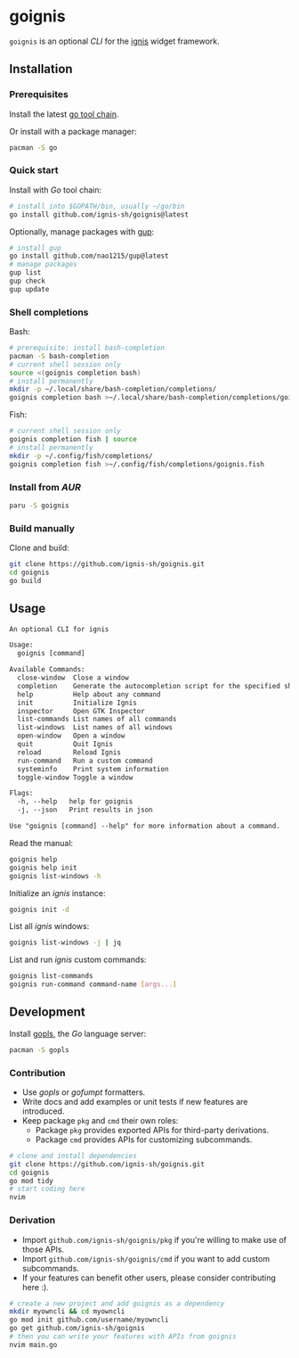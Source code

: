 # goignis

`goignis` is an optional _CLI_ for the [ignis](https://github.com/ignis-sh/ignis) widget framework.

## Installation

### Prerequisites

Install the latest [go tool chain](https://go.dev/dl/).

Or install with a package manager:

```sh
pacman -S go
```

### Quick start

Install with _Go_ tool chain:

```sh
# install into $GOPATH/bin, usually ~/go/bin
go install github.com/ignis-sh/goignis@latest
```

Optionally, manage packages with [gup](https://github.com/nao1215/gup):

```sh
# install gup
go install github.com/nao1215/gup@latest
# manage packages
gup list
gup check
gup update
```

### Shell completions

Bash:

```sh
# prerequisite: install bash-completion
pacman -S bash-completion
# current shell session only
source <(goignis completion bash)
# install permanently
mkdir -p ~/.local/share/bash-completion/completions/
goignis completion bash >~/.local/share/bash-completion/completions/goignis.bash
```

Fish:

```sh
# current shell session only
goignis completion fish | source
# install permanently
mkdir -p ~/.config/fish/completions/
goignis completion fish >~/.config/fish/completions/goignis.fish
```

### Install from _AUR_

```sh
paru -S goignis
```

### Build manually

Clone and build:

```sh
git clone https://github.com/ignis-sh/goignis.git
cd goignis
go build
```

## Usage

```txt
An optional CLI for ignis

Usage:
  goignis [command]

Available Commands:
  close-window  Close a window
  completion    Generate the autocompletion script for the specified shell
  help          Help about any command
  init          Initialize Ignis
  inspector     Open GTK Inspector
  list-commands List names of all commands
  list-windows  List names of all windows
  open-window   Open a window
  quit          Quit Ignis
  reload        Reload Ignis
  run-command   Run a custom command
  systeminfo    Print system information
  toggle-window Toggle a window

Flags:
  -h, --help   help for goignis
  -j, --json   Print results in json

Use "goignis [command] --help" for more information about a command.
```

Read the manual:

```sh
goignis help
goignis help init
goignis list-windows -h
```

Initialize an _ignis_ instance:

```sh
goignis init -d
```

List all _ignis_ windows:

```sh
goignis list-windows -j | jq
```

List and run _ignis_ custom commands:

```sh
goignis list-commands
goignis run-command command-name [args...]
```

## Development

Install [gopls](https://github.com/golang/tools/blob/master/gopls/README.md), the _Go_ language server:

```sh
pacman -S gopls
```

### Contribution

- Use _gopls_ or _gofumpt_ formatters.
- Write docs and add examples or unit tests if new features are introduced.
- Keep package `pkg` and `cmd` their own roles:
  - Package `pkg` provides exported APIs for third-party derivations.
  - Package `cmd` provides APIs for customizing subcommands.

```sh
# clone and install dependencies
git clone https://github.com/ignis-sh/goignis.git
cd goignis
go mod tidy
# start coding here
nvim
```

### Derivation

- Import `github.com/ignis-sh/goignis/pkg` if you're willing to make use of those APIs.
- Import `github.com/ignis-sh/goignis/cmd` if you want to add custom subcommands.
- If your features can benefit other users, please consider contributing here :).

```sh
# create a new project and add goignis as a dependency
mkdir myowncli && cd myowncli
go mod init github.com/username/myowncli
go get github.com/ignis-sh/goignis
# then you can write your features with APIs from goignis
nvim main.go
```
